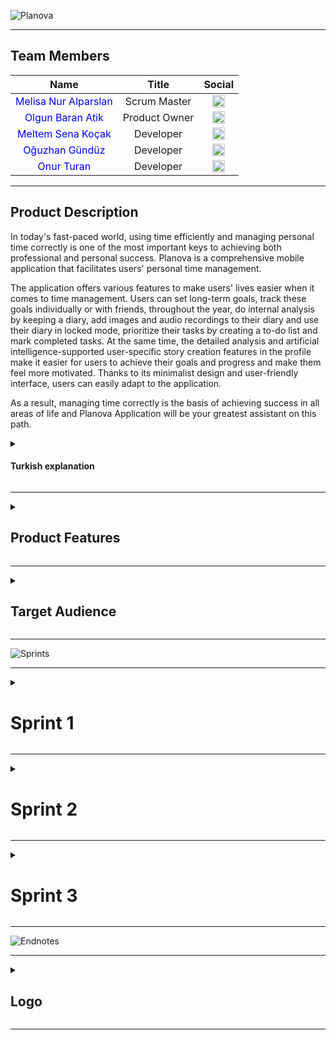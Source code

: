 ![Planova](https://github.com/olgnbrn/flutter24_bootcamp/raw/main/Project_Management_Files/General_Documents/Github_Pages_Images/Planova.png)


---

## Team Members

| Name | Title | Social |
|:-------:| :-----:| :--------:|
| <a href="https://github.com/melisalparslan" style="text-decoration:none; color:blue;">Melisa Nur Alparslan</a> | Scrum Master | [<img src="https://upload.wikimedia.org/wikipedia/commons/c/ca/LinkedIn_logo_initials.png" alt="LinkedIn" width="20"/>](https://www.linkedin.com/in/melisanuralparslan/) |
| <a href="https://github.com/olgnbrn" style="text-decoration:none; color:blue;">Olgun Baran Atik</a> | Product Owner | [<img src="https://upload.wikimedia.org/wikipedia/commons/c/ca/LinkedIn_logo_initials.png" alt="LinkedIn" width="20"/>](https://www.linkedin.com/in/olgun-baran-atik/) |
| <a href="https://github.com/MeltemKocak" style="text-decoration:none; color:blue;">Meltem Sena Koçak</a> | Developer | [<img src="https://upload.wikimedia.org/wikipedia/commons/c/ca/LinkedIn_logo_initials.png" alt="LinkedIn" width="20"/>](https://www.linkedin.com/in/meltemkocak/) |
| <a href="https://github.com/Ulwus" style="text-decoration:none; color:blue;">Oğuzhan Gündüz</a> | Developer | [<img src="https://upload.wikimedia.org/wikipedia/commons/c/ca/LinkedIn_logo_initials.png" alt="LinkedIn" width="20"/>](https://linkedin.com/in/ulwus) |
| <a href="https://github.com/onurtturan" style="text-decoration:none; color:blue;">Onur Turan</a> | Developer | [<img src="https://upload.wikimedia.org/wikipedia/commons/c/ca/LinkedIn_logo_initials.png" alt="LinkedIn" width="20"/>](https://www.linkedin.com/in/onurtturan/) |




---

  <summary><h2>Product Description</h2></summary>

In today's fast-paced world, using time efficiently and managing personal time correctly is one of the most important keys to achieving both professional and personal success.
Planova is a comprehensive mobile application that facilitates users' personal time management.

The application offers various features to make users' lives easier when it comes to time management. Users can set long-term goals, track these goals individually or with friends, throughout the year, do internal analysis by keeping a diary, add images and audio recordings to their diary and use their diary in locked mode, prioritize their tasks by creating a to-do list and mark completed tasks. At the same time, the detailed analysis and artificial intelligence-supported user-specific story creation features in the profile make it easier for users to achieve their goals and progress and make them feel more motivated. Thanks to its minimalist design and user-friendly interface, users can easily adapt to the application.

As a result, managing time correctly is the basis of achieving success in all areas of life and Planova Application will be your greatest assistant on this path.

  <details>
    <summary><h4>Turkish explanation</h4></summary>

Günümüzün hızla akan dünyasında, zamanı verimli kullanmak ve kişisel zaman yönetimini doğru yapmak, hem profesyonel hem de kişisel başarıya ulaşmanın en önemli anahtarlarından biridir. Planova Uygulaması, kullanıcıların kişisel zaman yönetimini kolaylaştıran kapsamlı bir mobil uygulamadır.

Uygulama, zaman yönetimi konusunda kullanıcıların hayatını kolaylaştırmak için çeşitli özellikler sunar. Kullanıcılar, uzun vadeli hedeflerini belirleyebilir, bu hedefleri bireysel veya arkadaşlarıyla birlikte yıl boyunca takip edebilir, günlük tutarak içsel analiz yapabilir, günlüğüne görseller ve ses kayıtları ekleyebilir ve günlüğünü kilitli modda kullanabilir, yapılacaklar listesi oluşturarak görevlerini önceliklendirebilir ve tamamlanan işleri işaretleyebilirler. Aynı zamanda, profilde bulunan detaylı analiz ve yapay zeka destekli kullanıcıya özel hikaye yaratama özellikleri, kullanıcıların hedeflerine ulaşmalarını ve ilerlemelerini kolaylaştırır ve daha motive hissetmelerini sağlar. Minimalist tasarımı ve kullanıcı dostu arayüzü sayesinde, kullanıcılar uygulamaya kolayca adapte olabilirler.

Sonuç olarak, zamanı doğru yönetmek, yaşamın her alanında başarıya ulaşmanın temelidir ve Planova Uygulaması bu yolda en büyük yardımcınız olacaktır.
    
  </details>
  

---
<details>
  <summary><h2>Product Features</h2></summary>


### 1. Today(Home)Page
- **User-Friendly Interface:** The home page has a simple and minimalist design that allows users to easily get used to the application.
- **Daily Task and Completed Tasks:** Users can see their work for that day, their long-term goals, and whether they have completed them or not in the categorization. This makes daily task management and tracking easier.
- **Calendar:** The weekly and monthly calendar at the top allows users to easily navigate between different days and view upcoming goals.
- **Categorization:** On the home page, users can filter to see only habits or the to-do list for the day. They can also star important items and apply extra filters accordingly.
- **Adding, Editing, and Deleting Daily Tasks:** The plus button on the home page allows users to easily add daily tasks. For recurring tasks, they can set the frequency and select the days and times they recur. Tasks can be edited or deleted by clicking on them.
  
### 2. Habit Page
- **Habit Progress View:** All habits are presented in a view where users can easily track their progress.
- **Habit Details:** Clicking on a habit provides details such as the start date, completion status, and statistics.
- **Adding and Removing Habits:** New habits can be added easily with the plus button on the habit page, and they can be deleted by swiping left on the main habit page or edited in the detailed view screen.
- **Data Analysis:** Users can see the long-term progress of their goals statistically and visually with a 12-month calendar view.
- **Community Habit Tracking:** Users can set common goals with friends and work together on these goals.
    * **Common Habits and Progress Tracking:** Users can track the progress of common goals set with friends as percentages.
    * **Adding Habits with Friends:** Users can enter the email addresses of friends using the app while adding or editing goals to send a request to create goals together. 
    * **Progress Charts:** Users can visually see their and their friends' progress with a 12-month calendar and weekly charts, which help boost motivation.
    * **Goal Details:** The details and progress of goals set with friends can be viewed by clicking on the goal. This page also includes goal editing buttons.

### 3. Journal
- **Daily Notes& Journal:** U: Users can keep a journal chronologically and record notes. Multiple notes can be entered for each day using the plus button on the main journal page.
- **Adding Picture and Voice Records:** In addition to text, users can add visuals and voice recordings to their journal notes, making the notes richer and more meaningful.
- **Locked Journal Page:** Users can transfer their private notes to a locked journal page to ensure privacy.

### 4. Profile Page
- **All Habits and Archive:** All completed and ongoing habits are displayed on this page.
- **Detailed Progress Analysis:** Users' personal progress is analyzed graphically and statistically on a daily and weekly basis, helping users better understand their development.
- **Profile Settings:** Users can personalize the app by selecting their profile photo and username.

### 5. AI-Powered Personal Story Tool: 
- **Creating Personal Stories:** Users can be the main character in stories created based on their data, generate new stories daily, and analyze themselves in a fun way, making time management processes easier.
- **Easy Access from Every Page:** Users can easily access the Personal Story Tool from the story icon at the top right of every page or create their stories with the create story button on the profile page.

### 6.  Menu Screen
- **User-Friendly View:** This screen allows users to access today's tasks, habits, or journal pages. They can also access all stories created by the Story Tool or their deleted to-do tasks and goals.
- **Logout:** Users can log out of the application from this screen.
- **Settings:**
  * **Theme:**
      *	**Theme Change:** Allows using the app in different themes and personalizing it.
  * **Language:**
      * **Language Change:** Although the app opens in the language used on the phone, users can change it to other available languages.
  * **Feedback and Support:** Allows users to provide feedback about the app and receive support.
  * **About:** Provides information about the app, mission and vision statements, and details about the development team.

**Frequently Asked Questions:** [FAQ](https://github.com/olgnbrn/flutter24_bootcamp/tree/main/Project_Management_Files/General_Documents/FAQ_English.pdf)

<details>
    <summary><h4>Turkish explanation</h4></summary>

  ### 1. Ana Sayfa(Bugün)
- **Kullanıcı Dostu Arayüz:** Ana sayfa, kullanıcıların uygulamaya kolayca alışmalarını sağlayan sade ve minimalist bir tasarıma sahiptir.
- **Günlük İşler ve Tamamlanan Görevler:** Kullanıcılar, o güne ait işlerini, uzun vadede devam ettiği hedeflerini, bunları tamamlayıp tamamlamadıkları kategorizasyonu içinde görebilirler. Bu, günlük görev yönetimini ve takibini kolaylaştırır.
- **Haftalık Takvim:** Üst kısımda yer alan haftalık ve aylık takvim, kullanıcıların farklı günler arasında geçişini ve gelecek hedeflerini görebilmesini kolaylaştır.
- **Kategorizasyon:** Ana sayfada filtreleme yapılarak sadece alışkanlıklar veya o güne ait yapılacak listesi görülebilir. İstenirse kullanıcılar tarafından önemli görülen maddeler yıldızlanabilir ve buna yönelik ekstra filtreleme yapılabilir.
- **Günlük Görev Ekleme, Düzenleme ve Silme:** Ana sayfada bulunan bulunan artı butonu ile kolayca günlük görev eklenilebilir, tekrarlanan bir günlük görev ise tekrarlanma sıklığını ve tekrarlandığı günler ve saat seçilebilir. Eklenilen görevlerin üstüne tıkladığı zaman günlük görevde düzenleme yapılabilir veya silinebilir. 
  

### 2. Alışkanlıklar Sayfası
- **Hedef İlerleme Görünümü:** Tüm alışkanlıklar, kullanıcıların ilerlemesini kolayca görebileceği bir görünümde sunulur.
- **Hedef Detayları:** Hedefe tıklanıldığında, hedefin detaylarına, başlangıç tarihine, tamamlanma durumuna ve istatistiklerine ulaşılabilir.
- **Hedef Ekleme ve Çıkarma:** Yeni hedefler kolayca hedef sayfasındaki artı butonu ile eklenebilir, hedef ana sayfasında sola kaydırarak silinebilir veye detaylı görünüm ekranında düzenlenebilir.
- **Veri Analizi:** Kullanıcılar tarafından belirledikleri hedeflerindeki uzun vadeli gelişim, istatistiksel olarak ve 12 aylık takvim görünümüyle görsel bir şekilde görülebilir.
- **Toplulukla Hedef takibi:** Kullanıcılar, arkadaşlarıyla ortak hedefler belirleyebilir ve bu hedefler üzerinde birlikte çalışabilirler.
    * **Ortak Hedefler ve İlerleme Takibi:** Kullanıcılar, arkadaşlarıyla belirledikleri ortak hedeflerdeki ilerlemelerini yüzdelerle takip edebilirler.
    * **Arkadaşla Hedef Ekleme:** Kullanıcılar, uygulamayı kullanan arkadaşlarının mail adreslerini hedef eklerken veya sonrasında hedef düzenlerken girebilir ve arkadaşlarına birlikte alışkanlık oluşturma isteği gönderebilir.
    * **İlerleme Grafikleri:** Kullanıcılar, kendi ve arkadaşlarının ilerlemelerini 12 aylık takvim ve haftalık grafiklerinde görsel olarak görebilirler. Bu grafikler, kullanıcıların motivasyonlarını artırır.
    * **Hedef Detayları:** Arkadaşlarla belirlenen hedeflerin detayları ve ilerlemeleri, hedefe tıklanıldığında detay sayfasında görüntülenebilir. Bu sayfada ayrıca hedef düzenleme butonu bulunur.
 
### 3. Günlük
- **Günlük:** Kullanıcılar tarafından, tarih sırasına göre günlük tutulabilir, not kaydededilebilir. Her gün için, günlük ana sayfasında bulunan artı butonu ile birden fazla not girişi yapılabilir.
- **•	Görsel ve Ses kaydı Ekleme:** Günlük notlarına metin eklemenin yanı sıra, görseller ve ses kayıtları eklenebilir. Bu, notların daha zengin ve anlamlı olmasını sağlar.
- **Kilitli Günlük Sayfası:** Kullanıcılar özel notlarını kilitli günlük sayfasına aktarabilir ve gizliliklerini koruyabilirler. 

### 4. Profil Sayfası
- **Tüm Hedefler ve Arşiv:** Kullanıcıların tamamlanmış ve devam etmekte olan tüm hedeflerine ait verileri bu sayfada görüntülenir. 
- **Detaylı İlerleme Analizi:** Kullanıcıların kişisel ilerlemeleri, günlük ve haftalık olarak grafiksel ve istatistiksel analiz edilir. Bu analizler, kullanıcıların kendi gelişimlerini daha iyi anlamalarına yardımcı olur.
- **Profil Ayarları:** Kullanıcılar tarafından kendi profil fotoğrafları ve kullanıcı isimleri seçilerek, ugulama daha kişisel bir hale getirilebilir.

### 5. Yapay Zeka Eklentili Kişisel Hikaye Aracı: 
- **Kişisel Hikaye Yaratma:** Kullanıcılar; kendi verileri doğrultusunda yaratılan hikayelerinin başrolü olabilir, günlük olarak yeni hikayeler yaratabilir ve bu hikayeler doğrultusunda kendilerini eğlenceli bir biçimde analiz edebilir zaman yönetimi süreçlerini kolaylaştırabilirler.
- **Her Sayfadan Kolay Erişim:** Kullanıcılar, her sayfada sağ üstte bulunan hikaye simgesiyle kolayca Kişisel Hikaye Aracıı'na ulaşabilir veya profil sayfasında bulunan hikaye yarat butonu ile kendi hikayelerini oluşturabilirler.

### 6. Menü Ekranı
- **Kullanışlı Görünüm:** Bu ekran ile kullanıcılar, bugünkü görevlerine, alışkanlıklara veya günlük sayfalarına erişim sağlayabilirler. Ayrıca, Hikaye Aracı'nın oluşturduğu tüm hikayelere veya sildikleri günlük yapılacak iş ve hedeflerine erişebilirler.
- **Çıkış Yapma:** Kullanıcılar, bu ekran üzerinden uygulamadan çıkış yapabilirler.
- **Ayarlar:**
  * **Tema:**
      *	**Tema Değişimi:** Uygulamanın farklı temalarda kullanılmasına ve kişiselleştirilmesine olanak tanır.
  * **Dil:**
      * **Dil Değişimi:** Uygulama, telefonda kullanılan dilde açılıyor olsa da kullanıcı tarafından farklı dil seçenekleri ile değişim yapılabilir.
  * **Geri Bildirim ve Destek:** Kullanıcıların uygulama hakkında geri bildirimde bulunmalarını ve destek almalarını sağlar.
  * **Hakkında:** Uygulama hakkında bilgiler, misyon ve vizyon açıklamaları, ve geliştirici ekibe dair bilgiler sunar.

**Sıkça Sorulan Sorular:** [SSS](https://github.com/olgnbrn/flutter24_bootcamp/tree/main/Project_Management_Files/General_Documents/SSS_Turkce.pdf)
  </details>

</details>

---
<details>
  <summary><h2>Target Audience</h2></summary>

Planova application appeals to a wide range of users and offers features for people from different age groups and professions.

- **Students:**
  * **Academic Success:** Students who want to organize their study plans and academic goals.
  * **Time Management:** Those who want to keep track of exam dates and assignment deadlines.
  * **Daily Note Taking:** Students who want to take notes of their daily work and progress.

- **Professionals:**
  * **Task Tracking**: Those who want to organize daily meetings, tasks and workflows.
  * **Career Development:** Professionals who want to follow their career development and long-term goals.

- **Freelancers:**
  * **Task Management:** Freelancers who want to organize and track their daily tasks.
  * **Time Management:** Those who want to plan their work and manage their daily to-do list.

- **Personal Development Enthusiasts:**
  * **Personal Development:** Individuals who want to follow their own development and set personal goals.

- **Users Aimed at Teamwork and Common Goals:**
  * **Common Goal Setting:** Groups of friends or business teams who want to work together by setting common goals.
  * **Increasing Motivation:** Those who want to increase group motivation by using the joint goal tracking feature.

**Persona File:** [Persona](https://github.com/olgnbrn/flutter24_bootcamp/tree/main/Project_Management_Files/General_Documents/Persona_English.pdf) 

<details>
    <summary><h4>Turkish explanation</h4></summary>

Planova Uygulaması, geniş bir kullanıcı kitlesine hitap eder ve farklı yaş gruplarından ve mesleklerden insanlara yönelik özellikler sunar.

- **Öğrenciler:**
  * **Akademik Başarı:** Ders çalışma planlarını ve akademik hedeflerini düzenlemek isteyen öğrenciler.
  * **Zaman Yönetimi:** Sınav tarihlerini ve ödev teslim tarihlerini takip etmek isteyenler.
  * **Günlük Not Tutma:** Günlük çalışmalarını ve ilerlemelerini not almak isteyen öğrenciler.

- **Profesyoneller:**
  * **Görev Takibi**: Günlük toplantıları, görevleri ve iş akışlarını organize etmek isteyenler.
  * **Kariyer Gelişimi:** Kariyer gelişimlerini ve uzun vadeli hedeflerini takip etmek isteyen profesyoneller.

- **Serbest Çalışanlar:**
  * **Görev Yönetimi:** Günlük görevlerini düzenlemek ve takip etmek isteyen serbest çalışanlar.
  * **Zaman Yönetimi:** İşlerini planlamak ve günlük yapılacaklar listesini yönetmek isteyenler.

- **Kişisel Gelişim Meraklıları:**
  * **Kişisel Gelişim:** Kendi gelişimlerini takip etmek ve kişisel hedefler belirlemek isteyen bireyler.

- **Takım Çalışması ve Ortak Hedeflere Yönelik Kullanıcılar:**
  * **Ortak Hedef Belirleme:** Ortak hedefler belirleyerek birlikte çalışmak isteyen arkadaş grupları veya iş takımları.
  * **Motivasyon Artırma:** Birlikte hedef takibi özelliğini kullanarak grup motivasyonunu artırmak isteyenler.

**Persona Dosyası:** [Personalar](https://github.com/olgnbrn/flutter24_bootcamp/tree/main/Project_Management_Files/General_Documents/Persona_Turkce.pdf) 
    
  </details>
  
</details>

---

![Sprints](https://github.com/olgnbrn/flutter24_bootcamp/raw/main/Project_Management_Files/General_Documents/Github_Pages_Images/Sprints.png)

---
<details>
  <summary><h1>Sprint 1</h1></summary>

  ---
<details>
    <summary><h2>App Screenshots</h2></summary>

### Login Page
![Loginpage](https://github.com/olgnbrn/flutter24_bootcamp/raw/main/Project_Management_Files/Sprint_1/Sprint1_App_ss/Sprint1_Loginpage_UI.png)

---
### Today(Home)page
![Homepage](https://github.com/olgnbrn/flutter24_bootcamp/raw/main/Project_Management_Files/Sprint_1/Sprint1_App_ss/Sprint1_Homepage_UI.png)

---
### Habits Page
![Habitpage](https://github.com/olgnbrn/flutter24_bootcamp/raw/main/Project_Management_Files/Sprint_1/Sprint1_App_ss/Sprint1_Habitpage_UI.png)

---
### Journal Page
![Habitpage](https://github.com/olgnbrn/flutter24_bootcamp/raw/main/Project_Management_Files/Sprint_1/Sprint1_App_ss/Spritn1_Journalpage_UI.png)

---
### Profile Page
![Habitpage](https://github.com/olgnbrn/flutter24_bootcamp/raw/main/Project_Management_Files/Sprint_1/Sprint1_App_ss/Sprint1_Profilepage_UI.png)

---
### Settings Page
<img src="https://github.com/olgnbrn/flutter24_bootcamp/raw/main/Project_Management_Files/Sprint_1/Sprint1_App_ss/Sprint1_settingspage_UI.png" width="500">



   
</details>

---
  <details>
    <summary><h2>App Map</h2></summary>

![App Flowchart](https://github.com/olgnbrn/flutter24_bootcamp/raw/main/Project_Management_Files/Sprint_1/Sprint1_App_Map/Sprint1_App_Map.png)
   
  </details>

---
  <details>
    <summary><h2>Project Management</h2></summary>
    
![pm_1](https://github.com/olgnbrn/flutter24_bootcamp/raw/main/Project_Management_Files/Sprint_1/Sprint1_PM/Sprint1_pm_1.png)
![pm_2](https://github.com/olgnbrn/flutter24_bootcamp/raw/main/Project_Management_Files/Sprint_1/Sprint1_PM/Sprint1_pm_2.png)
![pm_3](https://github.com/olgnbrn/flutter24_bootcamp/raw/main/Project_Management_Files/Sprint_1/Sprint1_PM/Sprint1_pm_3.png)
![pm_4](https://github.com/olgnbrn/flutter24_bootcamp/raw/main/Project_Management_Files/Sprint_1/Sprint1_PM/Sprint1_pm_4.png)
![pm_5](https://github.com/olgnbrn/flutter24_bootcamp/raw/main/Project_Management_Files/Sprint_1/Sprint1_PM/Sprint1_pm_5.png)
   
  </details>

---
  <details>
    <summary><h2>Burndown Chart</h2></summary>

![Burndown Chart](https://github.com/olgnbrn/flutter24_bootcamp/raw/main/Project_Management_Files/Sprint_1/Sprint1_Burndown_chart/Sprint1_Burndown_Chart_1.png)

![Burndown Chart](https://github.com/olgnbrn/flutter24_bootcamp/raw/main/Project_Management_Files/Sprint_1/Sprint1_Burndown_chart/Sprint1_Burndown_Chart_2.png)



    
  </details>

---


- **Sprint Notes:**
   * It was decided to use _`Figma`_ in UI designs.
   * It was decided to use _`Asana`_ as a project management tool.
   * Daily scrum meetings were held using _`WhatsApp`_ and _`Discord`_ applications according to team availability.
   * It was decided to use _`E-mail`_ for the login system.
   * It was decided that the main theme of the application would be _`dark`_.
   * Due to global targets, it was decided to make designs and applications in _`English`_.
 
- **Expected point completion within Sprint:**
  * `300` Point

- **Point Completion Logic:**
  * A total target of `1200` points was set. In the first sprint, `300` points were targeted because the idea was planned and the designs were made, and were completed. In the second sprint, `450` points are targeted as the focus will be on writing code and adding APIs. In the third sprint, a target of `450` points was set as the remaining tasks would be completed and integration work would be carried out.

- **Daily Scrum:** [Sprint 1 Daily Scrum](https://github.com/olgnbrn/flutter24_bootcamp/tree/main/Project_Management_Files/Sprint_1/Sprint1_Daily_Scrum)

- **Product Backlog URL:** 

- **Sprint Review:**
    * Melisa Nur Alparslan and Olgun Baran Atik made the prototypes and designs.
   * Since we wanted the application to have different features, it was not easy to decide during the prioritization phase.
   * It was decided to highlight the habit-forming feature.
   * Although it did not take much time to decide on the logo, choosing the brand name did.
   * The first week was spent in market research, user interviews, determining the details of the idea and making a draft prototype.
   * Designs were made in the second week.
   * In this process, the project management method was determined, the team got to know each other, and a system was created to be used in other sprints.
   * Date addition in asana was not used in the first place because the next day's tasks were discussed in daily meetings in the WhatsApp group. Dates were added to the asana to create a burndown chart.
   * The first sprint planning was generally based on design and idea and a good sprint process was passed.


- **Sprint Review Participants:**
    * `Melisa Nur Alparslan , Olgun Baran Atik, Meltem Sena Koçak, Oğuzhan Gündüz, Onur Turan`

- **Sprint Retrospective:**
   * In the second sprint, it was decided to install Firebase first.
   * It was decided to finalize the application logo.
   * It was decided that all team members would write code together in the second sprint.
   * It was decided to conduct a free API research suitable for the application for the artificial intelligence plug-in.
   * It was decided to add an open theme to the application.
   * It was decided to edit the daily section UI.
   * It was decided to improve the user profile creation and editing page.
   * It was decided to integrate daily planner and calendar.
   * It was decided to complete the habit creation and tracking page.
   * It was decided to add task list and reminder features.
   * It was decided to develop the target tracking and analysis page.

- **Additional Notes**
<details>
    <summary><h4>Turkish explanation</h4></summary>


- **Sprint Notları:**
   * UI tasarımlarında _`Figma`_ kullanılmasına karar verildi.
   * Proje yönetim aracı olarak _`Asana`_ kullanılmasına karar verildi.
   * Daily scrum toplantıları _`Whatsapp`_ ve _`Discord`_ uygulamaları takım müsaitlik durumuna göre kullanılarak gerçekleştirildi.
   * Giriş sistemi için _`E-posta`_ kullanılmasına karar verildi.
   * Uygulamanın asıl temasının _`koyu`_ olmasına karar verildi.
   * Globale yönelik hedefler nedeniyle _`İngilizce dili`_ ile tasarımların ve uygulamanın yapılmasına karar verildi.
 
 
- **Sprint İçinde Tamamlanması Beklenen Puan:**
  * `300` Puan

- **Puan Tamamlama Mantığı:**
  * Toplamda `1200` puanlık bir hedef belirlendi. Birinci sprintte, fikir oturması ve tasarımların yapılması planlandığı için `300` puan hedeflenmiştir ve tamamlanmıştır. İkinci sprintte, kod yazma ve API ekleme çalışmalarına yoğunlaşılacağı için `450` puan hedeflenmiştir. Üçüncü sprintte ise kalan görevlerin tamamlanması ve entegrasyon çalışmaları yapılacağından `450` puan hedefi konulmuştur.

- **Sprint Gözden Geçirilmesi:**
   * Melisa Nur Alparslan ve Olgun Baran Atik prototip ve tasarımları yaptı.
   * Uygulamanın farklı özellikler taşımasını istenildiği için önceliklendirme aşamasında karar vermek kolay olmadı.
   * Alışkanlık oluşturma özelliğinin ön plana çıkarılmasına karar verildi.
   * Logoya karar vermek çok zaman almasa da marka adını seçmek zaman aldı.
   * Birinci hafta pazar araştırması, kullanıcı görüşmeleri, fikrin detaylarının belirlenmesi ve prototipin taslak olarak yapılması şeklinde geçirildi.
   * İkinci hafta tasarımlar yapıldı.
   * Bu süreçte proje yönetim yöntemi belirlendi, takım birbiriyle tanışmış oldu, ve diğer sprintlerde de kullanılmak üzere sistem oluşturuldu.
   * Whatsapp grubunda günlük olarak toplantılarda ertesi gün görevleri konuşulduğu için asanada tarih eklemesi ilk etapta kullanılmadı. Burndown chart oluşturmak için asanaya tarihler sonrasında eklenildi.
   * Birinci sprint planlaması genel olarak tasarım ve fikir üstüne oldu ve iyi bir sprint süreci geçirildi.
     

- **Sprint Gözden Geçirme Katılımcıları:**
    * `Melisa Nur Alparslan, Olgun Baran Atik, Meltem Sena Koçak, Oğuzhan Gündüz, Onur Turan`

- **Sprint Retrospektifi:**
   * İkinci sprintte ilk olarak Firebase kurulmasına karar verildi.
   * Ugulama logosunun kesinleştirilmesine karar verildi.
   * Tüm ekip üyelerinin ikinci sprintte birlikte kod yazmasına karar verildi.
   * Yapay zeka eklentisi için uygulamaya uygun ücretsiz api araştırması yapılmasına karar verildi.
   * Uygulamaya açık tema eklenilmesine karar verildi.
   * Günlük kısmı UI düzenlenmesine karar verildi.
   * Kullanıcı profili oluşturma ve düzenleme sayfasının geliştirilmesine karar verildi.
   * Günlük planlayıcı ve takvim entegrasyonu yapılmasına karar verildi.
   * Alışkanlık oluşturma ve takip etme sayfasının tamamlanmasına karar verildi.
   * Görev listesi ve hatırlatıcı özelliklerinin eklenmesine karar verildi.
   * Hedef takip ve analiz sayfasının geliştirilmesine karar verildi.
</details>







</details>


---
<details>
  <summary><h1>Sprint 2</h1></summary>

  ---

<details>
    <summary><h2>App Screenshots</h2></summary>

  ### Login Page

  ![Loginpage](https://github.com/olgnbrn/flutter24_bootcamp/raw/main/Project_Management_Files/Sprint_2/Sprint2_App_ss/Sprint2_Loginpage.png)

---
### Today(Home)page
![Homepage](https://github.com/olgnbrn/flutter24_bootcamp/raw/main/Project_Management_Files/Sprint_2/Sprint2_App_ss/Sprint2_Todaypage.png)

---
### Habits Page
![Habitpage](https://github.com/olgnbrn/flutter24_bootcamp/raw/main/Project_Management_Files/Sprint_2/Sprint2_App_ss/Sprint2_Habitpage.png)

---
### Journal Page
![Habitpage](https://github.com/olgnbrn/flutter24_bootcamp/raw/main/Project_Management_Files/Sprint_2/Sprint2_App_ss/Sprint2_journalpage.png)

---
### Profile Page
![Habitpage](https://github.com/olgnbrn/flutter24_bootcamp/raw/main/Project_Management_Files/Sprint_2/Sprint2_App_ss/Sprint2_Profilepage.png)




   
</details>

---

<details>
  <summary><h2>Project Management</h2></summary>
    
  ![pm_1](https://github.com/olgnbrn/flutter24_bootcamp/raw/main/Project_Management_Files/Sprint_2/Sprint2_PM/Sprint2_pm_1.png)
  ![pm_2](https://github.com/olgnbrn/flutter24_bootcamp/raw/main/Project_Management_Files/Sprint_2/Sprint2_PM/Sprint2_pm_2.png)
  ![pm_3](https://github.com/olgnbrn/flutter24_bootcamp/raw/main/Project_Management_Files/Sprint_2/Sprint2_PM/Sprint2_pm_3.png)
  ![pm_4](https://github.com/olgnbrn/flutter24_bootcamp/raw/main/Project_Management_Files/Sprint_2/Sprint2_PM/Sprint2_pm_4.png)
</details>

---
  <details>
    <summary><h2>Burndown Chart</h2></summary>

  ![Burndown Chart](https://github.com/olgnbrn/flutter24_bootcamp/raw/main/Project_Management_Files/Sprint_2/Sprint2_Burndown_chart/Sprint2_Burndown_Chart_1.png)

  ![Burndown Chart](https://github.com/olgnbrn/flutter24_bootcamp/raw/main/Project_Management_Files/Sprint_2/Sprint2_Burndown_chart/Sprint2_Burndown_Chart_2.png)
    
  </details>

---


- **Sprint Notes:**
   * Used _`Firebase Core`_ for Firebase services application integration.
   * _`Firebase Authentication`_ was used to authenticate with Firebase.
   * Used _`Cloud Firestore`_ to interact with the Firestore database and transfer user data.
   * _`Firebase Storage`_ was used to store user data.
   * _`Google Sign`_ in option has been added to log in.
   * _`Image picker`_ was used for user photos.
   * _`Flutter sound`_ was used for audio recording and playback.
 
- **Expected point completion within Sprint:**
  * `450`

- **Point Completion Logic:**
  * A total target of `1200` points was set. `300` points were completed in the first sprint. In the second sprint, the overall completion of the codes was requested, a target of `450` points was set and completed. In the third sprint, a target of `450` points was set as the remaining tasks would be completed and integration work would be carried out.

- **Daily Scrum:**  [Sprint 2 Daily Scrum](https://github.com/olgnbrn/flutter24_bootcamp/tree/main/Project_Management_Files/Sprint_2/Sprint2_Daily_Scrum)

- **Product Backlog URL:** 

- **Sprint Review:**
  *  In the second sprint, firstly project skeleton was created by Olgun and Oğuzhan.
  *  Coding of registration and login pages was done.
  *  While the home page coding was done by Olgun and Oğuzhan, the diary page coding was simultaneously done by Meltem and Onur, and the habit page inner screen coding was done by Melisa.
  *  It was decided that the features of adding audio recording and visuals to the diary page would be completed in this sprint and the goal was achieved.
  *  According to the changes in all pages, coding of the profile page that will provide data analysis has started.
  * Adding habits and adding buttons for the home screen have been customized.
  * Settings button coding was done by Olgun and Oğuzhan.
  * After the diary page was completed, Meltem and Onur researched the API suitable for the application.
  * Although it was aimed to complete the coding of all pages in the second sprint planning, many features were added to the prototype during coding and the coding goal was achieved except for the target tracking page with a friend.
  * Flexibility was provided according to the features added in the planning and a good sprint process was achieved.


- **Sprint Review Participants:**
    * `Melisa Nur Alparslan , Olgun Baran Atik, Meltem Sena Koçak, Oğuzhan Gündüz, Onur Turan`
      

- **Sprint Retrospective:**
   * In the third sprint, it was decided that the habit tracking pages with friends would be created first by Oğuzhan, Olgun and Melisa.
   * It was decided to make some changes on the habit editing page.
   * It was decided to make adjustments to the profile screen according to the changes made.
   * It was decided to make final adjustments to the settings screen.
   * In line with the application-friendly and free API research conducted in the second sprint, it was decided that Meltem and Onur would integrate artificial intelligence into the application.
   * It was decided to make visual changes on the main screen of the profile page.
   * It was decided to add an open theme option to the application.
   * It was decided to write the User Agreement, Information and Explicit Consent texts and add them to the application.
   * It was decided to localize the application so that it can offer different language options.

 - **Additional Notes:**

<details>
    <summary><h4>Turkish explanation</h4></summary>


- **Sprint Notları:**
   * Firebase hizmetleri uygulama entegrasyonu için _`Firebase Core`_ kullanıldı.
   * Firebase ile kimlik doğrulama işlemleri gerçekleştirmek için _`Firebase Authentication`_ kullanıldı.
   * Firestore veritabanı ile etkileşim kurup kullanıcı verilerini aktarmak için _`Cloud Firestore`_ kullanıldı.
   * Kullanıcı verilerini depolamak için _`Firebase Storage`_ kullanıldı.
   * Oturum açmak için _`Google Sign in`_ seçeneği eklenildi.
   * Kullanıcı fotoğrafları için _`Image picker`_ kullanıldı.
   * Ses kaydetme ve oynatma için   _`Flutter sound`_  kullanıldı.
 
- **Sprint İçinde Tamamlanması Beklenen Puan:**
  * `450`

- **Puan Tamamlama Mantığı:**
  * Toplamda `1200` puanlık bir hedef belirlendi. Birinci sprintte `300` puan tamamlanmıştır. İkinci sprintte, kodların genel olarak tamamlanması istenilmiş `450` puan hedefi konulmuş ve tamamlanmıştır. Üçüncü sprintte ise kalan görevlerin tamamlanması ve entegrasyon çalışmaları yapılacağından `450` puan hedefi konulmuştur.

- **Sprint Gözden Geçirilmesi:**
   * İkinci sprintte, ilk olarak proje iskeleti oluşturulması Olgun ve Oğuzhan tarafından yapıldı.
   * Kayıt olma ve giriş sayfalarının kodlaması yapıldı.
   * Ana sayfa kodlaması Olgun ve Oğuzhan tarafından yapılırken eş zamanlı olarak günlük sayfası kodlaması Meltem ve Onur tarafından, alışkanlık sayfası iç ekranı kodlaması Melisa tarafından yapıldı.
   * Günlük sayfasına ses kaydı ve görsel ekleme özelliklerinin bu sprintte bitirilmesi kararlaştırıldı ve amaca ulaşıldı.
   * Tüm sayfalarda olan değişikliklere göre, veri analizi sağlayacak olan profil sayfasının kodlanmasına başlanıldı.
   * Alışkanlık ekleme ve ana ekran için yapılacak ekleme butonları özelleştirildi.
   * Ayarlar butonu kodlaması Olgun ve Oğuzhan tarafından yapıldı.
   * Günlük sayfası bittikten sonra uygulamaya uygun olacak API araştırması Meltem ve Onur tarafından yapıldı.
   * İkinci sprint planlamasında tüm sayfaların kodlamasının bitirilmesi hedeflense de kodlama esnasında prototipe birçok özellik eklenildi ve arkadaşla hedef takip sayfası hariç kodlama hedefine ulaşıldı.
   * Planlamada eklenilen özelliklere göre esneklik sağlandı ve iyi bir sprint süreci geçirildi.
     

- **Sprint Gözden Geçirme Katılımcıları:**
    * `Melisa Nur Alparslan, Olgun Baran Atik, Meltem Sena Koçak, Oğuzhan Gündüz, Onur Turan`

- **Sprint Retrospektifi:**
   * Üçüncü sprintte ilk olarak arkadaşlı alışkanlık takip sayfalarının Oğuzhan, Olgun, Melisa tarafından yapılmasına karar verildi.
   * Alışkanlık düzenleme sayfasında bazı değişiklikler yapılmasına karar verildi.
   * Yapılan değişiklere göre profil ekranında düzenlemeler yapılmasına karar verildi.
   * Ayarlar ekranında son düzenlemeler yapılmasına karar verildi.
   * İkinci sprintte yapılan uygulamaya uygun ve ücretsiz API araştırmaları doğrultusunda Meltem ve Onur’un uygulamaya yapay zeka entegrasyonu yapmasına karar verildi.
   * Profil sayfasının ana ekranında görsel değişiklik yapılmasına karar verildi.
   * Uygulamaya açık tema seçeneğinin eklenilmesine karar verildi.
   * Kullanıcı sözleşme, Aydınlatma ve Açık Rıza metinlerinin yazılmasına, uygulamaya eklenmesine karar verildi.
   * Uygulamanın farklı dil seçenekleri sunabilmesi için lokalizasyon yapılmasına karar verildi.
</details>
</details>

---

<details>
  <summary><h1>Sprint 3</h1></summary>

 ---

<details>
    <summary><h2>App Screenshots</h2></summary>

  ### Login Page



---
### Today(Home)page


---
### Habits Page


---
### Journal Page


---
### Profile Page





   
</details>

---

<details>
  <summary><h2>Project Management</h2></summary>
    

</details>

---
  <details>
    <summary><h2>Burndown Chart</h2></summary>


  </details>

---


- **Sprint Notes:**
   * 
 
- **Expected point completion within Sprint:**
  * `450`

- **Point Completion Logic:**
  * A total target of `1200` points was set. `300` points were completed in the first sprint. In the second sprint, `450` points completed. In the third sprint, a target of `450` points was set as the remaining tasks would be completed and integration work would be carried out.

- **Daily Scrum:**  

- **Product Backlog URL:** 

- **Sprint Review:**
  *  

- **Sprint Review Participants:**
    * `Melisa Nur Alparslan , Olgun Baran Atik, Meltem Sena Koçak, Oğuzhan Gündüz, Onur Turan`
      

- **Sprint Retrospective:**
   * 

 - **Additional Notes:**

<details>
    <summary><h4>Turkish explanation</h4></summary>


- **Sprint Notları:**
   * 
 
- **Sprint İçinde Tamamlanması Beklenen Puan:**
  * `450`

- **Puan Tamamlama Mantığı:**
  * Toplamda `1200` puanlık bir hedef belirlendi. Birinci sprintte `300` puan tamamlanmıştır. İkinci sprintte, `450` puan tamamlanmıştır. Üçüncü sprintte ise kalan görevlerin tamamlanması ve entegrasyon çalışmaları yapılacağından `450` puan hedefi konulmuştur.

- **Sprint Gözden Geçirilmesi:**
   * 
     

- **Sprint Gözden Geçirme Katılımcıları:**
    * `Melisa Nur Alparslan, Olgun Baran Atik, Meltem Sena Koçak, Oğuzhan Gündüz, Onur Turan`

- **Sprint Retrospektifi:**
   *
</details>

</details>

---
![Endnotes](https://github.com/olgnbrn/flutter24_bootcamp/raw/main/Project_Management_Files/General_Documents/Github_Pages_Images/Endnotes.png)

---
<details>
  <summary><h2>Logo</h2></summary>

  ![Logo](https://github.com/olgnbrn/flutter24_bootcamp/raw/main/Project_Management_Files/General_Documents/LOGO.png )  

</details>

---

















